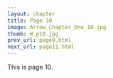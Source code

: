 ```yaml
---
layout: chapter
title: Page 10
image: Arrow_Chapter_One_10.jpg
thumb: W_p10.jpg
prev_url: page9.html
next_url: page11.html
---
```


This is page 10.
